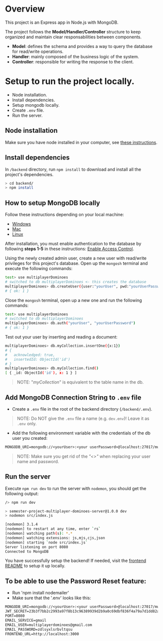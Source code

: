 # Overview
This project is an Express app in Node.js with MongoDB. 

The project follows the **Model/Handler/Controller** structure to keep organized and maintain clear responsabilities between components.
* **Model**: defines the schema and provides a way to query the database for read/write operations.
* **Handler**: mainly composed of the business logic of the system.
* **Controller**: responsible for writing the response to the client.

# Setup to run the project locally.
- Node installation.
- Install dependencies.
- Setup mongodb locally.
- Create `.env` file.
- Run the server.

## Node installation
Make sure you have node installed in your computer, see [these instructions](../frontend/README.md).

## Install dependencies
In `/backend` directory, run `npm install` to download and install all the project's dependencies.
```sh
> cd backend/
> npm install
```

## How to setup MongoDB locally
Follow these instructions depending on your local machine:
- [Windows](https://www.mongodb.com/docs/manual/tutorial/install-mongodb-on-windows/)
- [Mac](https://www.mongodb.com/docs/manual/tutorial/install-mongodb-on-os-x/)
- [Linux](https://www.mongodb.com/docs/manual/administration/install-on-linux/)

After installation, you must enable authentication to the database by following **steps 1-5** in these instructions: [Enable Access Control](https://www.mongodb.com/docs/v4.0/tutorial/enable-authentication/).

Using the newly created admin user, create a new user with read/write privileges for this project's database. Open up the `mongosh` terminal and execute the following commands:
```sh
test> use multiplayerDominoes
# switched to db multiplayerDominoes <- this creates the database
multiplayerDominoes> db.createUser({user:"yourUser", pwd:"yourUserPassword", roles:[{role: "readWrite", db:"multiplayerDominoes"}]})
# { ok: 1 }
```

Close the `mongosh` terminal, open up a new one and run the following commands:
```sh
test> use multiplayerDominoes
# switched to db multiplayerDominoes
multiplayerDominoes> db.auth("yourUser", "yourUserPassword")
# { ok: 1 }
```

Test out your user by inserting and reading a document:
```sh
multiplayerDominoes> db.myCollection.insertOne({x:1})
# {
#   acknowledged: true,
#   insertedId: ObjectId('id')
# }
multiplayerDominoes> db.myCollection.find()
[ { _id: ObjectId('id'), x: 1 } ]
```

> NOTE: "*myCollection*" is equivalent to the table name in the db.

## Add MongoDB Connection String to `.env` file
* Create a `.env` file in the root of the backend directory (`/backend/.env`).

> NOTE: Do NOT give the `.env` file a name (e.g. `dev.env`)! Leave it as `.env` only.

* Add the following environment variable with the credentials of the db user you created:
```txt
MONGODB_URI=mongodb://<yourUser>:<your userPassword>@localhost:27017/multiplayerDominoes
```
> NOTE: Make sure you get rid of the *"<>"* when replacing your user name and password.

## Run the server
Execute `npm run dev` to run the server with `nodemon`, you should get the following output:
```sh
/> npm run dev

> semester-project-multiplayer-dominoes-server@1.0.0 dev
> nodemon src/index.js

[nodemon] 3.1.4
[nodemon] to restart at any time, enter `rs`
[nodemon] watching path(s): *.*
[nodemon] watching extensions: js,mjs,cjs,json
[nodemon] starting `node src/index.js`
Server listening on port 8080
Connected to MongoDB
```

You have successfully setup the backend! If needed, visit the [frontend README](../frontend/README.md) to setup it up locally.

## To be able to use the Password Reset feature:
* Run 'npm install nodemailer'
* Make sure that the '.env' looks like this:
```txt
MONGODB_URI=mongodb://<yourUser>:<your userPassword>@localhost:27017/multiplayerDominoes
JWT_SECRET=23b3f7bb2c2993a97f8b13c96389939d2b9a0c69dbf836f4a79a7d1dd82aa2bc
PORT=8080
EMAIL_SERVICE=gmail
EMAIL_USER=multiplayerdominoes@gmail.com
EMAIL_PASSWORD=zdlsyxlsrbvltqsu
FRONTEND_URL=http://localhost:3000
```